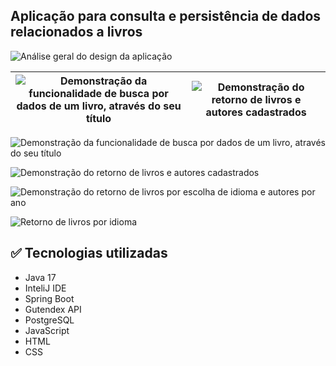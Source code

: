 ## Aplicação para consulta e persistência de dados relacionados a livros



![Análise geral do design da aplicação](https://github.com/sancappi/liter-alura/assets/149303714/d46bc923-833a-4f87-b606-7eb8d2f07eea)



|![Demonstração da funcionalidade de busca por dados de um livro, através do seu título](https://github.com/sancappi/liter-alura/assets/149303714/22d21bf7-1320-4227-879a-472a22b3329c) | ![Demonstração do retorno de livros e autores cadastrados](https://github.com/sancappi/liter-alura/assets/149303714/7a145590-35ff-44f9-abc4-f8f4097444f4) |
|:--------------------------------------------:|:--------------------------------------------:|


![Demonstração da funcionalidade de busca por dados de um livro, através do seu título](https://github.com/sancappi/liter-alura/assets/149303714/22d21bf7-1320-4227-879a-472a22b3329c)


![Demonstração do retorno de livros e autores cadastrados](https://github.com/sancappi/liter-alura/assets/149303714/7a145590-35ff-44f9-abc4-f8f4097444f4)


![Demonstração do retorno de livros por escolha de idioma e autores por ano](https://github.com/sancappi/liter-alura/assets/149303714/e68d4adb-c9d8-47ed-a9d9-a5ecdba395a6)


![Retorno de livros por idioma](https://github.com/sancappi/liter-alura/assets/149303714/14e7e623-5fcb-463e-88b7-2768f50e130a)


## ✅ Tecnologias utilizadas
  - Java 17
  - InteliJ IDE
  - Spring Boot
  - Gutendex API
  - PostgreSQL
  - JavaScript
  - HTML
  - CSS
